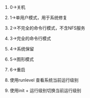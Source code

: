 1. 0->关机
2. 1->单用户模式，用于系统修复
3. 2->不完全的命令行模式，不含NFS服务
4. 3->完全的命令行模式
5. 4->系统保留
6. 5->图形模式
7. 6->重启

8. 使用runlevel 查看系统当前运行级别
9. 使用init + 运行级别切换当前运行级别
